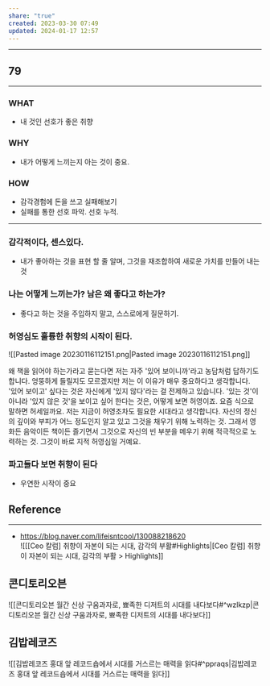 ```yaml
---
share: "true"
created: 2023-03-30 07:49
updated: 2024-01-17 12:57
---
```


---
## 79
---
### WHAT
- 내 것인 선호가 좋은 취향
### WHY
- 내가 어떻게 느끼는지 아는 것이 중요.
### HOW
- 감각경험에 돈을 쓰고 실패해보기
- 실패를 통한 선호 파악. 선호 누적.
---

### 감각적이다, 센스있다.
- 내가 좋아하는 것을 표현 할 줄 알며, 그것을 재조합하여 새로운 가치를 만들어 내는 것

### 나는 어떻게 느끼는가? 남은 왜 좋다고 하는가?
- 좋다고 하는 것을 주입하지 말고, 스스로에게 질문하기.

### 허영심도 훌륭한 취향의 시작이 된다.
![[Pasted image 20230116112151.png|Pasted image 20230116112151.png]]

왜 책을 읽어야 하는가라고 묻는다면 저는 자주 '있어 보이니까'라고 농담처럼 답하기도 합니다. 엉뚱하게 들릴지도 모르겠지만 저는 이 이유가 매우 중요하다고 생각합니다.  
'있어 보이고' 싶다는 것은 자신에게 '있지 않다'라는 걸 전제하고 있습니다. '있는 것'이 아니라 '있지 않은 것'을 보이고 싶어 한다는 것은, 어떻게 보면 허영이죠. 요즘 식으로 말하면 허세일까요. 저는 지금이 허영조차도 필요한 시대라고 생각합니다. 자신의 정신의 깊이와 부피가 어느 정도인지 알고 있고 그것을 채우기 위해 노력하는 것. 그래서 영화든 음악이든 책이든 즐기면서 그것으로 자신의 빈 부분을 메우기 위해 적극적으로 노력하는 것. 그것이 바로 지적 허영심일 거예요.

### 파고들다 보면 취향이 된다
- 우연한 시작이 중요



## Reference
---
- https://blog.naver.com/lifeisntcool/130088218620  
![[[Ceo 칼럼] 취향이 자본이 되는 시대, 감각의 부활#Highlights|[Ceo 칼럼] 취향이 자본이 되는 시대, 감각의 부활 > Highlights]]

## 콘디토리오븐
![[콘디토리오븐  월간 신상 구움과자로, 뾰족한 디저트의 시대를 내다보다#^wzlkzp|콘디토리오븐  월간 신상 구움과자로, 뾰족한 디저트의 시대를 내다보다]]

## 김밥레코즈 
![[김밥레코즈  홍대 앞 레코드숍에서 시대를 거스르는 매력을 읽다#^ppraqs|김밥레코즈  홍대 앞 레코드숍에서 시대를 거스르는 매력을 읽다]]

